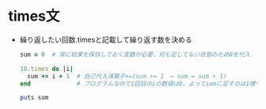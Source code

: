 # times文
- 繰り返したい回数.timesと記載して繰り返す数を決める
  ```ruby:1~10の数値を順番に足し合わせる.rb
  sum = 0  # 常に結果を保存しておく変数が必要、何も足してない状態のため0を代入

  10.times do |i|
    sum += i + 1  # 自己代入演算子+=(sum += 1　→ sum = sum + 1)
  end             # プログラムなので1回目のiの数値は0、よってsumに足すのは1増やしたi + 1

  puts sum
  ```
